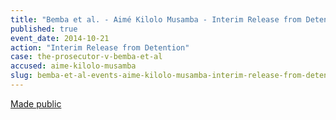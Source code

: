 ```yaml
---
title: "Bemba et al. - Aimé Kilolo Musamba - Interim Release from Detention"
published: true
event_date: 2014-10-21
action: "Interim Release from Detention"
case: the-prosecutor-v-bemba-et-al
accused: aime-kilolo-musamba
slug: bemba-et-al-events-aime-kilolo-musamba-interim-release-from-detention
---
```


[Made public](https://www.icc-cpi.int/iccdocs/doc/doc1845009.pdf)

